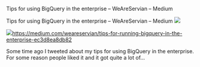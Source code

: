 Tips for using BigQuery in the enterprise – WeAreServian – Medium

Tips for using BigQuery in the enterprise – WeAreServian – Medium
![](../_resources/5e625a65134943ac588b5a21a0723b77.png)

![](../_resources/a59c6579e2ce83f917bf56063cfff56c.png)https://medium.com/weareservian/tips-for-running-bigquery-in-the-enterprise-ec3d8ea8db82

Some time ago I tweeted about my tips for using BigQuery in the enterprise. For some reason people liked it and it got quite a lot of…